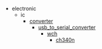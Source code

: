 * electronic
  * ic
    * [converter](electronic/ic/converter)
      * [usb_to_serial_converter](electronic/ic/converter/usb_to_serial_converter)
        * [wch](wch)
          * [ch340n](ch340n)
